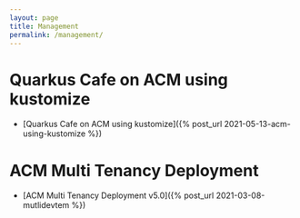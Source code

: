 ```yaml
---
layout: page
title: Management
permalink: /management/
---
```


# Quarkus Cafe on ACM using kustomize
* [Quarkus Cafe on ACM using kustomize]({% post_url 2021-05-13-acm-using-kustomize %})

# ACM Multi Tenancy Deployment
* [ACM Multi Tenancy Deployment v5.0]({% post_url 2021-03-08-mutlidevtem %})